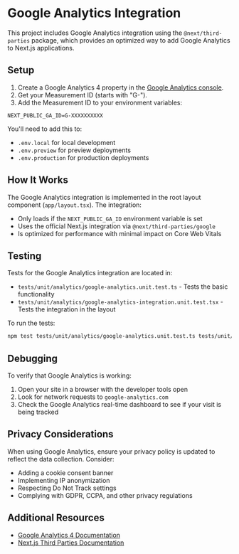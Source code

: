 # Google Analytics Integration

This project includes Google Analytics integration using the `@next/third-parties` package, which provides an optimized way to add Google Analytics to Next.js applications.

## Setup

1. Create a Google Analytics 4 property in the [Google Analytics console](https://analytics.google.com/).
2. Get your Measurement ID (starts with "G-").
3. Add the Measurement ID to your environment variables:

```
NEXT_PUBLIC_GA_ID=G-XXXXXXXXXX
```

You'll need to add this to:
- `.env.local` for local development
- `.env.preview` for preview deployments
- `.env.production` for production deployments

## How It Works

The Google Analytics integration is implemented in the root layout component (`app/layout.tsx`). The integration:

- Only loads if the `NEXT_PUBLIC_GA_ID` environment variable is set
- Uses the official Next.js integration via `@next/third-parties/google`
- Is optimized for performance with minimal impact on Core Web Vitals

## Testing

Tests for the Google Analytics integration are located in:
- `tests/unit/analytics/google-analytics.unit.test.ts` - Tests the basic functionality
- `tests/unit/analytics/google-analytics-integration.unit.test.tsx` - Tests the integration in the layout

To run the tests:

```bash
npm test tests/unit/analytics/google-analytics.unit.test.ts tests/unit/analytics/google-analytics-integration.unit.test.tsx
```

## Debugging

To verify that Google Analytics is working:

1. Open your site in a browser with the developer tools open
2. Look for network requests to `google-analytics.com`
3. Check the Google Analytics real-time dashboard to see if your visit is being tracked

## Privacy Considerations

When using Google Analytics, ensure your privacy policy is updated to reflect the data collection. Consider:

- Adding a cookie consent banner
- Implementing IP anonymization
- Respecting Do Not Track settings
- Complying with GDPR, CCPA, and other privacy regulations

## Additional Resources

- [Google Analytics 4 Documentation](https://developers.google.com/analytics/devguides/collection/ga4)
- [Next.js Third Parties Documentation](https://nextjs.org/docs/app/building-your-application/optimizing/third-party-libraries) 
